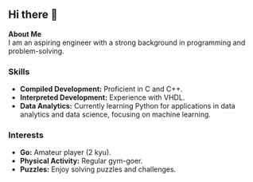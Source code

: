 ## Hi there 👋

**About Me**  
I am an aspiring engineer with a strong background in programming and problem-solving.

### Skills
- **Compiled Development:** Proficient in C and C++.
- **Interpreted Development:** Experience with VHDL.
- **Data Analytics:** Currently learning Python for applications in data analytics and data science, focusing on machine learning.

### Interests
- **Go:** Amateur player (2 kyu).
- **Physical Activity:** Regular gym-goer.
- **Puzzles:** Enjoy solving puzzles and challenges.
